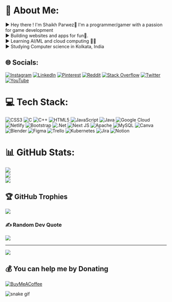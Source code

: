 # 💫 About Me:

▶ Hey there ! I'm Shaikh Parwez👋 I'm a programmer/gamer with a passion for game development<br>▶ Building websites and apps for fun🥳.<br>▶ Learning AI/ML and cloud computing 👨‍💻<br>▶ Studying Computer science in Kolkata, India


## 🌐 Socials:
[![Instagram](https://img.shields.io/badge/Instagram-%23E4405F.svg?logo=Instagram&logoColor=white)](https://instagram.com/parrurox) [![LinkedIn](https://img.shields.io/badge/LinkedIn-%230077B5.svg?logo=linkedin&logoColor=white)](https://linkedin.com/in/shaikh-parwez-23681a10a) [![Pinterest](https://img.shields.io/badge/Pinterest-%23E60023.svg?logo=Pinterest&logoColor=white)](https://pinterest.com/parrurox) [![Reddit](https://img.shields.io/badge/Reddit-%23FF4500.svg?logo=Reddit&logoColor=white)](https://reddit.com/user/parrurox) [![Stack Overflow](https://img.shields.io/badge/-Stackoverflow-FE7A16?logo=stack-overflow&logoColor=white)](https://stackoverflow.com/users/17091740) [![Twitter](https://img.shields.io/badge/Twitter-%231DA1F2.svg?logo=Twitter&logoColor=white)](https://twitter.com/roxonbluebirb) [![YouTube](https://img.shields.io/badge/YouTube-%23FF0000.svg?logo=YouTube&logoColor=white)](https://youtube.com/c/UCAlmjInh2hPYoBoWuo0oRhw) 

# 💻 Tech Stack:
![CSS3](https://img.shields.io/badge/css3-%231572B6.svg?style=for-the-badge&logo=css3&logoColor=white) ![C](https://img.shields.io/badge/c-%2300599C.svg?style=for-the-badge&logo=c&logoColor=white) ![C++](https://img.shields.io/badge/c++-%2300599C.svg?style=for-the-badge&logo=c%2B%2B&logoColor=white) ![HTML5](https://img.shields.io/badge/html5-%23E34F26.svg?style=for-the-badge&logo=html5&logoColor=white)  ![JavaScript](https://img.shields.io/badge/javascript-%23323330.svg?style=for-the-badge&logo=javascript&logoColor=%23F7DF1E) ![Java](https://img.shields.io/badge/java-%23ED8B00.svg?style=for-the-badge&logo=java&logoColor=white) ![Google Cloud](https://img.shields.io/badge/Google%20Cloud-%234285F4.svg?style=for-the-badge&logo=google-cloud&logoColor=white) ![Netlify](https://img.shields.io/badge/netlify-%23000000.svg?style=for-the-badge&logo=netlify&logoColor=#00C7B7) ![Bootstrap](https://img.shields.io/badge/bootstrap-%23563D7C.svg?style=for-the-badge&logo=bootstrap&logoColor=white) ![.Net](https://img.shields.io/badge/.NET-5C2D91?style=for-the-badge&logo=.net&logoColor=white) ![Next JS](https://img.shields.io/badge/Next-black?style=for-the-badge&logo=next.js&logoColor=white) ![Apache](https://img.shields.io/badge/apache-%23D42029.svg?style=for-the-badge&logo=apache&logoColor=white) ![MySQL](https://img.shields.io/badge/mysql-%2300f.svg?style=for-the-badge&logo=mysql&logoColor=white) ![Canva](https://img.shields.io/badge/Canva-%2300C4CC.svg?style=for-the-badge&logo=Canva&logoColor=white) ![Blender](https://img.shields.io/badge/blender-%23F5792A.svg?style=for-the-badge&logo=blender&logoColor=white) 	![Figma](https://img.shields.io/badge/figma-%23F24E1E.svg?style=for-the-badge&logo=figma&logoColor=white)   ![Trello](https://img.shields.io/badge/Trello-%23026AA7.svg?style=for-the-badge&logo=Trello&logoColor=white) ![Kubernetes](https://img.shields.io/badge/kubernetes-%23326ce5.svg?style=for-the-badge&logo=kubernetes&logoColor=white) ![Jira](https://img.shields.io/badge/jira-%230A0FFF.svg?style=for-the-badge&logo=jira&logoColor=white) ![Notion](https://img.shields.io/badge/Notion-%23000000.svg?style=for-the-badge&logo=notion&logoColor=white)
# 📊 GitHub Stats:
![](https://github-readme-stats.vercel.app/api?username=parrurox&theme=highcontrast&hide_border=true&include_all_commits=false&count_private=false)<br/>
![](https://github-readme-streak-stats.herokuapp.com/?user=parrurox&theme=highcontrast&hide_border=true)<br/>
![](https://github-readme-stats.vercel.app/api/top-langs/?username=parrurox&theme=highcontrast&hide_border=true&include_all_commits=false&count_private=false&layout=compact)

## 🏆 GitHub Trophies
![](https://github-profile-trophy.vercel.app/?username=parrurox&theme=dracula&no-frame=true&no-bg=true&margin-w=4)

### ✍️ Random Dev Quote
![](https://quotes-github-readme.vercel.app/api?type=horizontal&theme=tokyonight)

---
[![](https://visitcount.itsvg.in/api?id=parrurox&icon=5&color=1)](https://visitcount.itsvg.in)

  ## 💰 You can help me by Donating
  [![BuyMeACoffee](https://img.shields.io/badge/Buy%20Me%20a%20Coffee-ffdd00?style=for-the-badge&logo=buy-me-a-coffee&logoColor=black)](https://buymeacoffee.com/parwezrox) 

  <!-- Proudly created with GPRM ( https://gprm.itsvg.in ) -->
![snake gif](https://github.com/Parrurox/.github/blob/output/github-contribution-grid-snake.svg)

  
